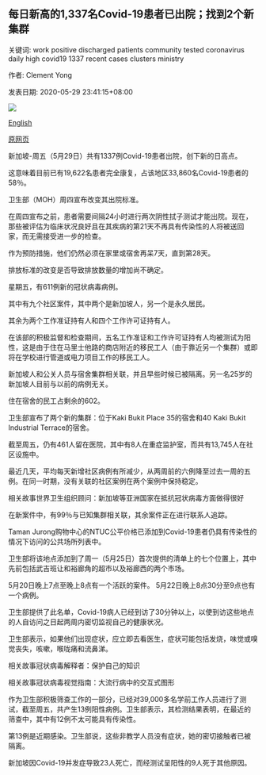 ## 每日新高的1,337名Covid-19患者已出院；找到2个新集群

关键词: work positive discharged patients community tested coronavirus daily high covid19 1337 recent cases clusters ministry

作者: Clement Yong

发表日期: 2020-05-29 23:41:15+08:00

![](https://www.straitstimes.com/sites/default/files/styles/x_large/public/articles/2020/05/29/file7a8smwwpdz819cyqboza.jpg?itok=jX46k2WM)

[English](New%20daily%20high%20of%201%2C337%20Covid-19%20patients%20discharged%3B%202%20new%20clusters%20found.md)

[原网页](https://www.straitstimes.com/singapore/record-1337-covid-19-patients-discharged-2-new-clusters-found)

新加坡-周五（5月29日）共有1337例Covid-19患者出院，创下新的日高点。

这意味着目前已有19,622名患者完全康复，占该地区33,860名Covid-19患者的58％。

卫生部（MOH）周四宣布改变其出院标准。

在周四宣布之前，患者需要间隔24小时进行两次阴性拭子测试才能出院。现在，那些被评估为临床状况良好且在其疾病的第21天不再具有传染性的人将被送回家，而无需接受进一步的检查。

作为预防措施，他们仍然必须在家里或宿舍再呆7天，直到第28天。

排放标准的改变是否导致排放数量的增加尚不确定。

星期五，有611例新的冠状病毒病例。

其中有九个社区案件，其中两个是新加坡人，另一个是永久居民。

其余为两个工作准证持有人和四个工作许可证持有人。

在该部的积极监督和检查期间，五名工作准证和工作许可证持有人均被测试为阳性，这是由于住在马里士他路的商店附近的移民工人（由于靠近另一个集群）或即将在学校进行管道或电力项目工作的移民工人。

新加坡人和公关人员与宿舍集群相关联，并且早些时候已被隔离。另一名25岁的新加坡人目前与以前的病例无关。

住在宿舍的民工占剩余的602。

卫生部宣布了两个新的集群：位于Kaki Bukit Place 35的宿舍和40 Kaki Bukit Industrial Terrace的宿舍。

截至周五，仍有461人留在医院，其中有8人在重症监护室，而共有13,745人在社区设施中。

最近几天，平均每天新增社区病例有所减少，从两周前的六例降至过去一周的五例。在同一时期，没有关联的社区案例在两个案例中保持稳定。

相关故事世界卫生组织顾问：新加坡等亚洲国家在抵抗冠状病毒方面做得很好

在新案件中，有99％与已知集群相关联，其余案件正在进行联系人追踪。

Taman Jurong购物中心的NTUC公平价格已添加到Covid-19患者仍具有传染性的情况下访问的公共场所列表中。

卫生部将该地点添加到了周一（5月25日）首次提供的清单上的七个位置上，其中先前包括武吉班让和裕廊角的超市以及裕廊西的两个市场。

5月20日晚上7点至晚上8点有一个活跃的案件。 5月22日晚上8点30分至9点也有一个病例。

卫生部提供了此名单，Covid-19病人已经到访了30分钟以上，以使到访这些地点的人自访问之日起两周内密切监视自己的健康状况。

卫生部表示，如果他们出现症状，应立即去看医生，症状可能包括发烧，味觉或嗅觉丧失，咳嗽，喉咙痛和流鼻涕。

相关故事冠状病毒解释者：保护自己的知识

相关故事冠状病毒视觉指南：大流行病中的交互式图形

作为卫生部积极筛查工作的一部分，已经对39,000多名学前工作人员进行了测试，截至周五，共产生13例阳性病例。卫生部表示，其检测结果表明，在最近的筛查中，其中有12例不太可能具有传染性。

第13例是近期感染。卫生部说，这些非教学人员没有症状，她的密切接触者已被隔离。

新加坡因Covid-19并发症导致23人死亡，而经测试呈阳性的9人死于其他原因。